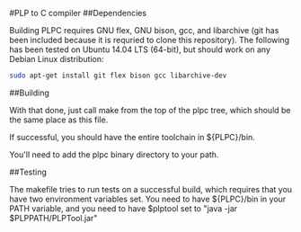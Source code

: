 #PLP to C compiler
##Dependencies

Building PLPC requires GNU flex, GNU bison, gcc, and libarchive (git has been included because it is requried to clone this repository). The following has been tested on Ubuntu 14.04 LTS (64-bit), but should work on any Debian Linux distribution:

```bash
sudo apt-get install git flex bison gcc libarchive-dev
```


##Building

With that done, just call make from the top of the plpc tree, which should be the same place as this file.

If successful, you should have the entire toolchain in ${PLPC}/bin.

You'll need to add the plpc binary directory to your path.

##Testing

The makefile tries to run tests on a successful build, which requires that you have two environment variables set.
You need to have ${PLPC}/bin in your PATH variable, and you need to have $plptool set to "java -jar $PLPPATH/PLPTool.jar"
